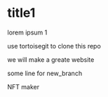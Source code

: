 # title1

lorem ipsum 1

use tortoisegit to clone this repo

we will make a greate website

some line for new_branch

NFT maker
